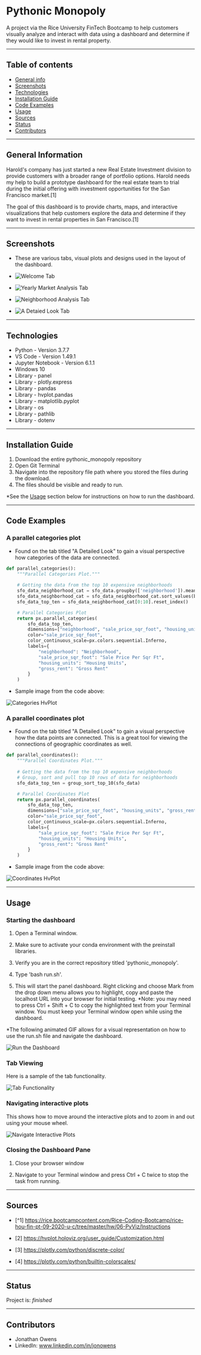 # Pythonic Monopoly
A project via the Rice University FinTech Bootcamp to help customers visually analyze and interact with data using a dashboard and determine if they would like to invest in rental property.

---

## Table of contents
* [General info](#general-info)
* [Screenshots](#screenshots)
* [Technologies](#technologies)
* [Installation Guide](#installation-guide)
* [Code Examples](#code-examples)
* [Usage](#usage)
* [Sources](#sources)
* [Status](#status)
* [Contributors](#contributors)

---

## General Information

Harold's company has just started a new Real Estate Investment division to provide customers with a broader range of portfolio options.  Harold needs my help to build a prototype dashboard for the real estate team to trial during the initial offering with investment opportunities for the San Francisco market.[1]

The goal of this dashboard is to provide charts, maps, and interactive visualizations that help customers explore the data and determine if they want to invest in rental properties in San Francisco.[1]

---

## Screenshots

* These are various tabs, visual plots and designs used in the layout of the dashboard.

* ![Welcome Tab](./images/welcome_tab.png)

* ![Yearly Market Analysis Tab](./images/yearly_market_analysis_tab.png)

* ![Neighborhood Analysis Tab](./images/neighborhood_analysis_tab.png)

* ![A Detaied Look Tab](./images/a_detailed_look_tab.png)

---

## Technologies

* Python - Version 3.7.7
* VS Code - Version 1.49.1
* Jupyter Notebook - Version 6.1.1
* Windows 10
* Library - panel
* Library - plotly.express
* Library - pandas
* Library - hvplot.pandas
* Library - matplotlib.pyplot
* Library - os
* Library - pathlib
* Library - dotenv

---

## Installation Guide

1. Download the entire pythonic_monopoly repository
2. Open Git Terminal
3. Navigate into the repository file path where you stored the files during the download.
4. The files should be visible and ready to run.

*See the [Usage](#usage) section below for instructions on how to run the dashboard.

---

## Code Examples

### A parallel categories plot

-  Found on the tab titled "A Detailed Look" to gain a visual perspective how categories of the data are connected.

``` python
def parallel_categories():
    """Parallel Categories Plot."""
    
    # Getting the data from the top 10 expensive neighborhoods
    sfo_data_neighborhood_cat = sfo_data.groupby(['neighborhood']).mean()
    sfo_data_neighborhood_cat = sfo_data_neighborhood_cat.sort_values(by='sale_price_sqr_foot', ascending=False)
    sfo_data_top_ten = sfo_data_neighborhood_cat[0:10].reset_index()

    # Parallel Categories Plot
    return px.parallel_categories(
        sfo_data_top_ten,
        dimensions=["neighborhood", "sale_price_sqr_foot", "housing_units", "gross_rent"],
        color="sale_price_sqr_foot",
        color_continuous_scale=px.colors.sequential.Inferno,
        labels={
            "neighborhood": "Neighborhood",
            "sale_price_sqr_foot": "Sale Price Per Sqr Ft",
            "housing_units": "Housing Units",
            "gross_rent": "Gross Rent"
        }
    )
```

- Sample image from the code above:

![Categories HvPlot](./images/categories_hvplot.png)

### A parallel coordinates plot

-  Found on the tab titled "A Detailed Look" to gain a visual perspective how the data points are connected.  This is a great tool for viewing the connections of geographic coordinates as well.

``` python
def parallel_coordinates():
    """Parallel Coordinates Plot."""
    
    # Getting the data from the top 10 expensive neighborhoods
    # Group, sort and pull top 10 rows of data for neighborhoods
    sfo_data_top_ten = group_sort_top_10(sfo_data)

    # Parallel Coordinates Plot
    return px.parallel_coordinates(
        sfo_data_top_ten,
        dimensions=["sale_price_sqr_foot", "housing_units", "gross_rent"],
        color="sale_price_sqr_foot",
        color_continuous_scale=px.colors.sequential.Inferno,
        labels={
            "sale_price_sqr_foot": "Sale Price Per Sqr Ft",
            "housing_units": "Housing Units",
            "gross_rent": "Gross Rent"
        }
    )
```

- Sample image from the code above:

![Coordinates HvPlot](./images/coordinates_hvplot.png)

---

## Usage

### Starting the dashboard

1. Open a Terminal window.

2. Make sure to activate your conda environment with the preinstall libraries.

3. Verify you are in the correct repository titled 'pythonic_monopoly'.

4. Type 'bash run.sh'.

5. This will start the panel dashboard.  Right clicking and choose Mark from the drop down menu allows you to highlight, copy and paste the localhost URL into your browser for initial testing.  *Note: you may need to press Ctrl + Shift + C to copy the highlighted text from your Terminal window.  You must keep your Terminal window open while using the dashboard.

*The following animated GIF allows for a visual representation on how to use the run.sh file and navigate the dashboard.

![Run the Dashboard](./images/run_panel_dashboard.gif)

### Tab Viewing
Here is a sample of the tab functionality.

![Tab Functionality](./images/tab_browsing.gif)

### Navigating interactive plots
This shows how to move around the interactive plots and to zoom in and out using your mouse wheel.

![Navigate Interactive Plots](./images/nav_interactive_plots.gif)

### Closing the Dashboard Pane

1. Close your browser window

2. Navigate to your Terminal window and press Ctrl + C twice to stop the task from running.

---

## Sources

- [^1] https://rice.bootcampcontent.com/Rice-Coding-Bootcamp/rice-hou-fin-pt-09-2020-u-c/tree/master/hw/06-PyViz/Instructions

- [2] https://hvplot.holoviz.org/user_guide/Customization.html

- [3] https://plotly.com/python/discrete-color/

- [4] https://plotly.com/python/builtin-colorscales/

---

## Status

Project is:  _finished_

---

## Contributors

* Jonathan Owens
* LinkedIn: www.linkedin.com/in/jonowens
